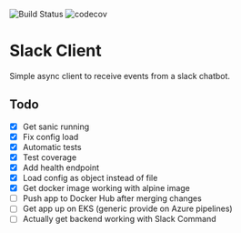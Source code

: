 ![Build Status](https://travis-ci.org/nkuik/slack-client.png?branch=master)
![codecov](https://codecov.io/gh/nkuik/slack-client/branch/master/graph/badge.svg)

# Slack Client

Simple async client to receive events from a slack chatbot.

## Todo

- [X] Get sanic running
- [X] Fix config load
- [X] Automatic tests
- [X] Test coverage
- [X] Add health endpoint
- [X] Load config as object instead of file
- [X] Get docker image working with alpine image
- [ ] Push app to Docker Hub after merging changes
- [ ] Get app up on EKS (generic provide on Azure pipelines)
- [ ] Actually get backend working with Slack Command
